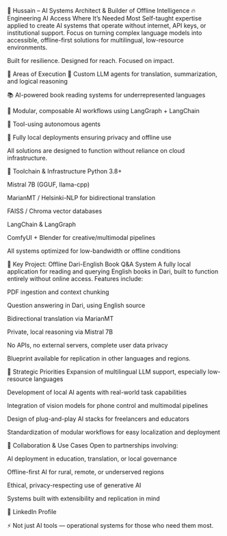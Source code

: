 🧠 Hussain – AI Systems Architect & Builder of Offline Intelligence
🔥 Engineering AI Access Where It’s Needed Most
Self-taught expertise applied to create AI systems that operate without internet, API keys, or institutional support. Focus on turning complex language models into accessible, offline-first solutions for multilingual, low-resource environments.

Built for resilience. Designed for reach. Focused on impact.

💼 Areas of Execution
🔁 Custom LLM agents for translation, summarization, and logical reasoning

📚 AI-powered book reading systems for underrepresented languages

🧩 Modular, composable AI workflows using LangGraph + LangChain

🤖 Tool-using autonomous agents

🔐 Fully local deployments ensuring privacy and offline use

All solutions are designed to function without reliance on cloud infrastructure.

🧰 Toolchain & Infrastructure
Python 3.8+

Mistral 7B (GGUF, llama-cpp)

MarianMT / Helsinki-NLP for bidirectional translation

FAISS / Chroma vector databases

LangChain & LangGraph

ComfyUI + Blender for creative/multimodal pipelines

All systems optimized for low-bandwidth or offline conditions

📘 Key Project: Offline Dari-English Book Q&A System
A fully local application for reading and querying English books in Dari, built to function entirely without online access. Features include:

PDF ingestion and context chunking

Question answering in Dari, using English source

Bidirectional translation via MarianMT

Private, local reasoning via Mistral 7B

No APIs, no external servers, complete user data privacy

Blueprint available for replication in other languages and regions.

🎯 Strategic Priorities
Expansion of multilingual LLM support, especially low-resource languages

Development of local AI agents with real-world task capabilities

Integration of vision models for phone control and multimodal pipelines

Design of plug-and-play AI stacks for freelancers and educators

Standardization of modular workflows for easy localization and deployment

🤝 Collaboration & Use Cases
Open to partnerships involving:

AI deployment in education, translation, or local governance

Offline-first AI for rural, remote, or underserved regions

Ethical, privacy-respecting use of generative AI

Systems built with extensibility and replication in mind

🔗 LinkedIn Profile

⚡ Not just AI tools — operational systems for those who need them most.
